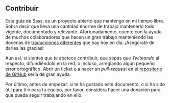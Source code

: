 
## Contribuir

Esta guía de Sass, es un proyecto abierto que mantengo en mi tiempo libre. Sobra decir que lleva una cantidad enorme de trabajo mantenerlo todo vigente, documentado y relevante. Afortunadamente, cuento con la ayuda de muchos colaboradores que hacen un gran trabajo manteniendo las docenas de <a href="#options-panel" class="link-like">traducciones diferentes</a> que hay hoy en día. ¡Asegúrate de darles las gracias!

Aún asi, si sientes que te apetece contribuir, que sepas que *Twiteando* al respecto, difundiéndolo en la red, o incluso, arreglando algún pequeño error ortográfico. Abrir un ticket o a hacer un *pull-request* en el [repositorio de GitHub](https://github.com/KittyGiraudel/sass-guidelines) sería de gran ayuda.

Por último, antes de empezar: si te ha gustado este documento, o si ha sido útil para ti o para tu equipo, por favor, considera hacer una donación para que pueda seguir trabajando en ello.

